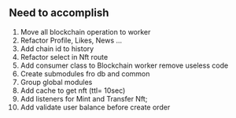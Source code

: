 ## Need to accomplish

1. Move all blockchain operation to worker
2. Refactor Profile, Likes, News ...
3. Add chain id to history
4. Refactor select in Nft route
5. Add consumer class to Blockchain worker remove useless code
6. Create submodules fro db and common
7. Group global modules
8. Add cache to get nft (ttl= 10sec)
9. Add listeners for Mint and Transfer Nft;
10. Add validate user balance before create order
